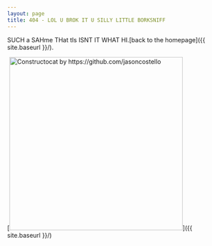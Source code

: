 ```yaml
---
layout: page
title: 404 - LOL U BROK IT U SILLY LITTLE BORKSNIFF
---
```


SUCH a SAHme THat tIs ISNT IT WHAT HI.[back to the homepage]({{ site.baseurl }}/).

[<img src="{{ site.baseurl }}/images/404.jpg" alt="Constructocat by https://github.com/jasoncostello" style="width: 400px;"/>]({{ site.baseurl }}/)
